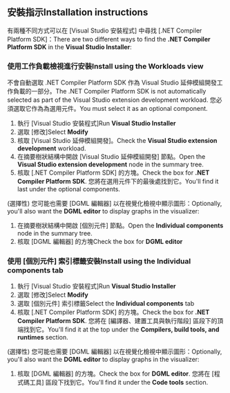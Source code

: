 ## <a name="installation-instructions"></a><span data-ttu-id="1e463-101">安裝指示</span><span class="sxs-lookup"><span data-stu-id="1e463-101">Installation instructions</span></span> 

<span data-ttu-id="1e463-102">有兩種不同方式可以在 [Visual Studio 安裝程式] 中尋找 [.NET Compiler Platform SDK]：</span><span class="sxs-lookup"><span data-stu-id="1e463-102">There are two different ways to find the **.NET Compiler Platform SDK** in the **Visual Studio Installer**:</span></span>

### <a name="install-using-the-workloads-view"></a><span data-ttu-id="1e463-103">使用工作負載檢視進行安裝</span><span class="sxs-lookup"><span data-stu-id="1e463-103">Install using the Workloads view</span></span>

<span data-ttu-id="1e463-104">不會自動選取 .NET Compiler Platform SDK 作為 Visual Studio 延伸模組開發工作負載的一部分。</span><span class="sxs-lookup"><span data-stu-id="1e463-104">The .NET Compiler Platform SDK is not automatically selected as part of the Visual Studio extension development workload.</span></span> <span data-ttu-id="1e463-105">您必須選取它作為為選用元件。</span><span class="sxs-lookup"><span data-stu-id="1e463-105">You must select it as an optional component.</span></span>

1. <span data-ttu-id="1e463-106">執行 [Visual Studio 安裝程式]</span><span class="sxs-lookup"><span data-stu-id="1e463-106">Run **Visual Studio Installer**</span></span> 
1. <span data-ttu-id="1e463-107">選取 [修改]</span><span class="sxs-lookup"><span data-stu-id="1e463-107">Select **Modify**</span></span> 
1. <span data-ttu-id="1e463-108">核取 [Visual Studio 延伸模組開發]。</span><span class="sxs-lookup"><span data-stu-id="1e463-108">Check the **Visual Studio extension development** workload.</span></span>
1. <span data-ttu-id="1e463-109">在摘要樹狀結構中開啟 [Visual Studio 延伸模組開發] 節點。</span><span class="sxs-lookup"><span data-stu-id="1e463-109">Open the **Visual Studio extension development** node in the summary tree.</span></span>
1. <span data-ttu-id="1e463-110">核取 [.NET Compiler Platform SDK] 的方塊。</span><span class="sxs-lookup"><span data-stu-id="1e463-110">Check the box for **.NET Compiler Platform SDK**.</span></span> <span data-ttu-id="1e463-111">您將在選用元件下的最後處找到它。</span><span class="sxs-lookup"><span data-stu-id="1e463-111">You'll find it last under the optional components.</span></span>

<span data-ttu-id="1e463-112">(選擇性) 您可能也需要 [DGML 編輯器] 以在視覺化檢視中顯示圖形：</span><span class="sxs-lookup"><span data-stu-id="1e463-112">Optionally, you'll also want the **DGML editor** to display graphs in the visualizer:</span></span>

1. <span data-ttu-id="1e463-113">在摘要樹狀結構中開啟 [個別元件] 節點。</span><span class="sxs-lookup"><span data-stu-id="1e463-113">Open the **Individual components** node in the summary tree.</span></span>
1. <span data-ttu-id="1e463-114">核取 [DGML 編輯器] 的方塊</span><span class="sxs-lookup"><span data-stu-id="1e463-114">Check the box for **DGML editor**</span></span>

### <a name="install-using-the-individual-components-tab"></a><span data-ttu-id="1e463-115">使用 [個別元件] 索引標籤安裝</span><span class="sxs-lookup"><span data-stu-id="1e463-115">Install using the Individual components tab</span></span>

1. <span data-ttu-id="1e463-116">執行 [Visual Studio 安裝程式]</span><span class="sxs-lookup"><span data-stu-id="1e463-116">Run **Visual Studio Installer**</span></span> 
1. <span data-ttu-id="1e463-117">選取 [修改]</span><span class="sxs-lookup"><span data-stu-id="1e463-117">Select **Modify**</span></span> 
1. <span data-ttu-id="1e463-118">選取 [個別元件] 索引標籤</span><span class="sxs-lookup"><span data-stu-id="1e463-118">Select the **Individual components** tab</span></span> 
1. <span data-ttu-id="1e463-119">核取 [.NET Compiler Platform SDK] 的方塊。</span><span class="sxs-lookup"><span data-stu-id="1e463-119">Check the box for **.NET Compiler Platform SDK**.</span></span> <span data-ttu-id="1e463-120">您將在 [編譯器、建置工具與執行階段] 區段下的頂端找到它。</span><span class="sxs-lookup"><span data-stu-id="1e463-120">You'll find it at the top under the **Compilers, build tools, and runtimes** section.</span></span>

<span data-ttu-id="1e463-121">(選擇性) 您可能也需要 [DGML 編輯器] 以在視覺化檢視中顯示圖形：</span><span class="sxs-lookup"><span data-stu-id="1e463-121">Optionally, you'll also want the **DGML editor** to display graphs in the visualizer:</span></span>

1. <span data-ttu-id="1e463-122">核取 [DGML 編輯器] 的方塊。</span><span class="sxs-lookup"><span data-stu-id="1e463-122">Check the box for **DGML editor**.</span></span> <span data-ttu-id="1e463-123">您將在 [程式碼工具] 區段下找到它。</span><span class="sxs-lookup"><span data-stu-id="1e463-123">You'll find it under the **Code tools** section.</span></span>
